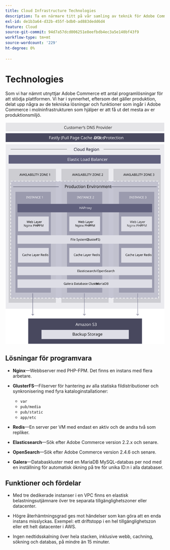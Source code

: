 ```yaml
---
title: Cloud Infrastructure Technologies
description: Ta en närmare titt på vår samling av teknik för Adobe Commerce i molninfrastruktur.
exl-id: de1b3a64-d32b-455f-bdb0-ad883dedd6d4
feature: Cloud
source-git-commit: 94d7a57dcd006251e8eefbdb4ec3a5e140bf43f9
workflow-type: tm+mt
source-wordcount: '229'
ht-degree: 0%

---
```


# Technologies

Som vi har nämnt utnyttjar Adobe Commerce ett antal programlösningar för att stödja plattformen. Vi har i synnerhet, eftersom det gäller produktion, delat upp några av de tekniska lösningar och funktioner som ingår i Adobe Commerce i molninfrastrukturen som hjälper er att få ut det mesta av er produktionsmiljö.

![Bild som visar Adobe Commerce om molninfrastruktursteknik](../../../assets/playbooks/infrastructure-technology.svg)

## Lösningar för programvara

- **Nginx**—Webbserver med PHP-FPM. Det finns en instans med flera arbetare.

- **GlusterFS**—Filserver för hantering av alla statiska fildistributioner och synkronisering med fyra kataloginstallationer:
   - `var`
   - `pub/media`
   - `pub/static`
   - `app/etc`

- **Redis**—En server per VM med endast en aktiv och de andra två som repliker.

- **Elasticsearch**—Sök efter Adobe Commerce version 2.2.x och senare.

- **OpenSearch**—Sök efter Adobe Commerce version 2.4.6 och senare.

- **Galera**—Databaskluster med en MariaDB MySQL-databas per nod med en inställning för automatisk ökning på tre för unika ID:n i alla databaser.

## Funktioner och fördelar

- Med tre dedikerade instanser i en VPC finns en elastisk belastningsutjämnare över tre separata tillgänglighetszoner eller datacenter.

- Högre återhämtningsgrad ges mot händelser som kan göra att en enda instans misslyckas. Exempel: ett driftstopp i en hel tillgänglighetszon eller ett helt datacenter i AWS.

- Ingen nedtidsskalning över hela stacken, inklusive webb, cachning, sökning och databas, på mindre än 15 minuter.
